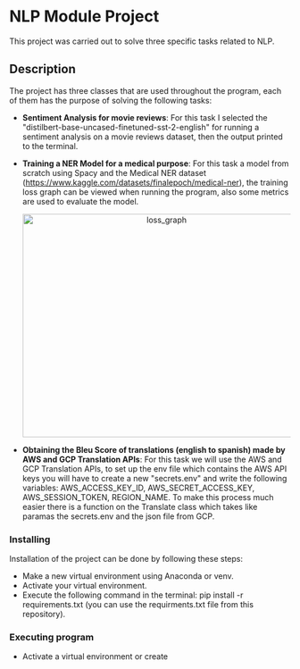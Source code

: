 # NLP Module Project

This project was carried out to solve three specific tasks related to NLP.

## Description

The project has three classes that are used throughout the program, each of them has the purpose of solving the following tasks:
* <b>Sentiment Analysis for movie reviews</b>:
    For this task I selected the "distilbert-base-uncased-finetuned-sst-2-english" for running a sentiment analysis on a movie reviews dataset, then the output printed     to the terminal.
* <b>Training a NER Model for a medical purpose</b>:
    For this task a model from scratch using Spacy and the Medical NER dataset (https://www.kaggle.com/datasets/finalepoch/medical-ner), the training loss graph can be     viewed when running the program, also some metrics are used to evaluate the model.
    
    <p align="center"><img style="width: 500px; height: 400px;" src="loss_graph.jpg" alt="loss_graph"></p>
    
* <b>Obtaining the Bleu Score of translations (english to spanish) made by AWS and GCP Translation APIs</b>:
    For this task we will use the AWS and GCP Translation APIs, to set up the env file which contains the AWS API keys you will have to create a new "secrets.env" and     write the following variables: AWS_ACCESS_KEY_ID, AWS_SECRET_ACCESS_KEY, AWS_SESSION_TOKEN, REGION_NAME.
    To make this process much easier there is a function on the Translate class which takes like paramas the secrets.env and the json file from GCP.
    
### Installing
Installation of the project can be done by following these steps:
* Make a new virtual environment using Anaconda or venv.
* Activate your virtual environment.
* Execute the following command in the terminal: pip install -r requirements.txt (you can use the requirments.txt file from this repository).


### Executing program

* Activate a virtual environment or create 